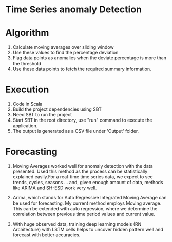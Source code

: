 # Time Series anomaly Detection
# Algorithm
1. Calculate moving averages over sliding window
1. Use these values to find the percentage deviation
1. Flag data points as anomalies when the deviate percentage is more than the threshold
1. Use these data points to fetch the required summary information.

# Execution
1. Code in Scala
1. Build the project dependencies using SBT
1. Need SBT to run the project 
1. Start SBT in the root directory, use "run" command to execute the application.
1. The output is generated as a CSV file under 'Output' folder.

# Forecasting
1. Moving Averages worked well for anomaly detection with the data presented. Used this method as the process can be statistically explained easily.For a real-time time series data, we expect to see trends, cycles, seasons ... and, given enough amount of data, methods like ARIMA and SH-ESD work very well. 

1. Arima, which stands for Auto Regressive Integrated Moving Average can be used for forecasting. My current method employs Moving average. This can be extended with auto regression, where we determine the correlation between previous time period values and current value.

1. With huge observed data, training deep learning models (RN Architecture) with LSTM cells helps to uncover hidden pattern well and forecast with better accuracies.
